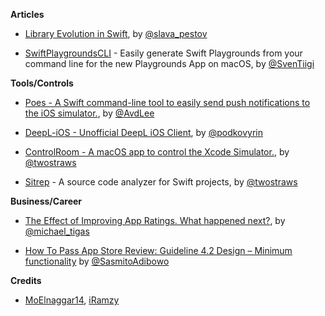 
**Articles**

* [Library Evolution in Swift](https://swift.org/blog/library-evolution/), by [@slava_pestov](https://twitter.com/slava_pestov/)

* [SwiftPlaygroundsCLI](https://github.com/SvenTiigi/SwiftPlaygroundsCLI) - Easily generate Swift Playgrounds from your command line for the new Playgrounds App on macOS, by [@SvenTiigi](https://twitter.com/SvenTiigi)


**Tools/Controls**

* [Poes - A Swift command-line tool to easily send push notifications to the iOS simulator.](https://github.com/AvdLee/Poes), by [@AvdLee](https://twitter.com/twannl)

* [DeepL-iOS - Unofficial DeepL iOS Client](https://github.com/podkovyrin/deepl-ios), by [@podkovyrin](https://twitter.com/podkovyr)

* [ControlRoom - A macOS app to control the Xcode Simulator.](https://github.com/twostraws/ControlRoom), by [@twostraws](https://twitter.com/twostraws)

* [Sitrep](https://github.com/twostraws/Sitrep) - A source code analyzer for Swift projects, by [@twostraws](https://twitter.com/twostraws)

**Business/Career**

* [The Effect of Improving App Ratings. What happened next?](https://heyimakeapps.com/blog/the-effect-of-improving-app-ratings-what-happened-next), by [@michael_tigas](http://twitter.com/michael_tigas)

* [How To Pass App Store Review: Guideline 4.2 Design – Minimum functionality](https://cutecoder.org/business/pass-app-store-review-design-minimum-functionality/) by [@SasmitoAdibowo](https://twitter.com/SasmitoAdibowo)

**Credits**

* [MoElnaggar14](https://github.com/MoElnaggar14), [iRamzy](https://github.com/iramzy)
